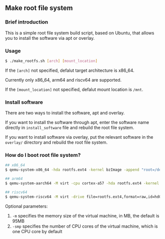 ## Make root file system

### Brief introduction

This is a simple root file system build script, based on Ubuntu, that allows
you to install the software via apt or overlay.

### Usage

```bash
$ ./make_rootfs.sh [arch] [mount_location]
```

If the `[arch]` not specified, defalut target architecture is x86_64.

Currently only x86_64, arm64 and riscv64 are supported.

If the `[mount_location]` not specified, defalut mount location is `/mnt`.

### Install software

There are two ways to install the software, apt and overlay.

If you want to install the software through apt, enter the software name directly
in `install_software` file and rebuild the root file system.

If you want to install software via overlay, put the relevant software in
the `overlay/` directory and rebuild the root file system.

### How do I boot root file system?

```bash
## x86_64
$ qemu-system-x86_64 -hda rootfs.ext4 -kernel bzImage -append "root=/dev/sda rw console=ttyS0" -nographic

## arm64
$ qemu-system-aarch64 -M virt -cpu cortex-a57 -hda rootfs.ext4 -kernel Image -append "root=/dev/vda rw console=ttyAMA0" -nographic

## riscv64
$ qemu-system-riscv64 -M virt -drive file=rootfs.ext4,format=raw,id=hd0 -device virtio-blk-device,drive=hd0 -kernel Image -append "root=/dev/vda rw console=ttyS0" -nographic
```

Optional parameters:

1. `-m` specifies the memory size of the virtual machine, in MB,
   the default is 95MB
2. `-smp` specifies the number of CPU cores of the virtual machine,
   which is one CPU core by default
